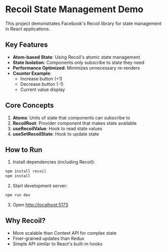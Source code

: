 # Recoil State Management Demo

This project demonstrates Facebook's Recoil library for state management in React applications.

## Key Features

- **Atom-based State**: Using Recoil's atomic state management
- **State Isolation**: Components only subscribe to state they need
- **Performance Optimized**: Minimizes unnecessary re-renders
- **Counter Example**:
  - Increase button (+1)
  - Decrease button (-1)
  - Current value display

## Core Concepts

1. **Atoms**: Units of state that components can subscribe to
2. **RecoilRoot**: Provider component that makes state available
3. **useRecoilValue**: Hook to read state values
4. **useSetRecoilState**: Hook to update state

## How to Run

1. Install dependencies (including Recoil):
```bash
npm install recoil
npm install
```

2. Start development server:
```bash
npm run dev
```
3. Open [http://localhost:5173](http://localhost:5173)

## Why Recoil?

- More scalable than Context API for complex state
- Finer-grained updates than Redux
- Simple API similar to React's built-in hooks



